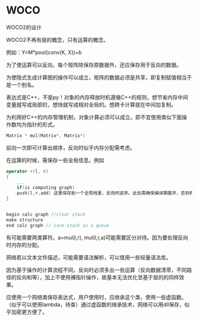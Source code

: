 # WOCO

WOCO2的设计

WOCO2不再有层的概念，只有运算的概念。

例如：Y=M*pool(conv(K, X))+b

为了使运算可以反向，每个矩阵除保存原数据外，还应保存用于反向的数据。

为使隐式生成计算图的操作可以成立，矩阵的数据必须是共享，即复制赋值相当于是一个别名。

表达式是C++，不是py！对象的内存释放时机遵循C++的规则，想节省内存中间变量就写成局部的，想快就写成相对全局的。想跨卡计算就在中间加复制。

为利用好C++的内存管理机制，对象计算必须可以成立。即不宜使用类似下面操作数均为指针的形式。

```cpp
Matrix * mul(Matrix*, Matrix*)
```
前向一次即可计算出顺序，反向时似乎内存分配需考虑。

在运算的时候，需保存一些全局信息。例如

```cpp
operator +(l, r)
{
    ...
    if(is computing graph)
    push(l,r,add) 这里保存到一个全局栈里，反向时逆序。此处需确保编译期展开，否则构造代价过大。
}


begin calc graph //clear stack
make structure
end calc graph // save stack as a queue
```

有可能需要两类算符。a=mul(l,r), mul(l,r,a)可能需要区分对待。因为要处理反向时内存的分配。

网络若以文本文件描述，可能需要语法解析，可以借用一些轻量语法库。

因为基于操作的计算流程不同，反向时必须多出一些运算（反向数据清零，不同路径的反向和等），加上不使用裸指针操作，故基本无法优化至基于层的的同样效果。

应使用一个网络类保存表达式，用户使用时，应继承这个类，使用一些虚函数。（似乎可以使用lambda，待查）通过虚函数的继承技术，网络可以用dll保存，似乎加密更方便了。
